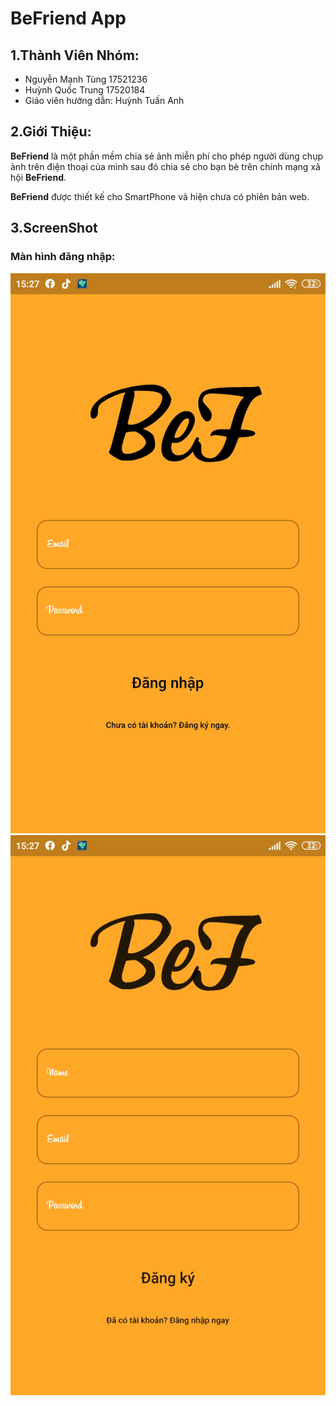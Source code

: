 ﻿# BeFriend App

## 1.Thành Viên Nhóm:
- Nguyễn Mạnh Tùng 17521236
- Huỳnh Quốc Trung 17520184
- Giáo viên hướng dẫn: Huỳnh Tuấn Anh

## 2.Giới Thiệu:

**BeFriend** là một phần mềm chia sẻ ảnh miễn phí cho phép người dùng chụp ảnh trên điện thoại của mình sau đó chia sẻ cho bạn bè trên chính mạng xã hội **BeFriend**. 

**BeFriend** được thiết kế cho SmartPhone và hiện chưa có phiên bản web.

## 3.ScreenShot

### Màn hình đăng nhập: 
![Login](/ScreenShot/login.jpg) ![Singup](/ScreenShot/singup.jpg)

